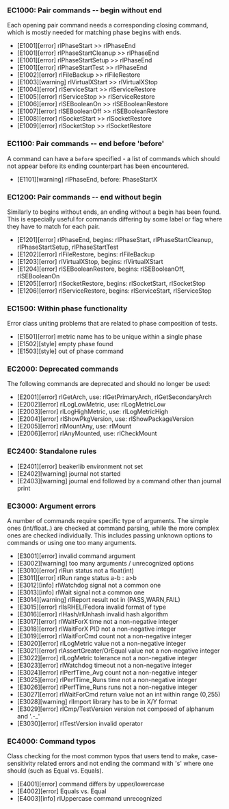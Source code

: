 ### EC1000: Pair commands -- begin without end
Each opening pair command needs a corresponding closing command, which is mostly needed for matching phase begins with ends.
- [E1001][error] rlPhaseStart >> rlPhaseEnd
- [E1001][error] rlPhaseStartCleanup >> rlPhaseEnd
- [E1001][error] rlPhaseStartSetup >> rlPhaseEnd
- [E1001][error] rlPhaseStartTest >> rlPhaseEnd
- [E1002][error] rlFileBackup >> rlFileRestore
- [E1003][warning] rlVirtualXStart >> rlVirtualXStop
- [E1004][error] rlServiceStart >> rlServiceRestore
- [E1005][error] rlServiceStop >> rlServiceRestore
- [E1006][error] rlSEBooleanOn >> rlSEBooleanRestore
- [E1007][error] rlSEBooleanOff >> rlSEBooleanRestore
- [E1008][error] rlSocketStart >> rlSocketRestore
- [E1009][error] rlSocketStop >> rlSocketRestore


### EC1100: Pair commands -- end before 'before'
A command can have a `before` specified - a list of commands which should not appear before its ending counterpart has been encountered.
- [E1101][warning] rlPhaseEnd, before: PhaseStartX


### EC1200: Pair commands -- end without begin
Similarly to begins without ends, an ending without a begin has been found. This is especially useful for commands differing by some label or flag where they have to match for each pair.
- [E1201][error] rlPhaseEnd, begins: rlPhaseStart, rlPhaseStartCleanup, rlPhaseStartSetup, rlPhaseStartTest
- [E1202][error] rlFileRestore, begins: rlFileBackup
- [E1203][error] rlVirtualXStop, begins: rlVirtualXStart
- [E1204][error] rlSEBooleanRestore, begins: rlSEBooleanOff, rlSEBooleanOn
- [E1205][error] rlSocketRestore, begins: rlSocketStart, rlSocketStop
- [E1206][error] rlServiceRestore, begins: rlServiceStart, rlServiceStop


### EC1500: Within phase functionality
Error class uniting problems that are related to phase composition of tests.
- [E1501][error] metric name has to be unique within a single phase
- [E1502][style] empty phase found
- [E1503][style] out of phase command


### EC2000: Deprecated commands
The following commands are deprecated and should no longer be used:
- [E2001][error] rlGetArch, use: rlGetPrimaryArch, rlGetSecondaryArch
- [E2002][error] rlLogLowMetric, use: rlLogMetricLow
- [E2003][error] rlLogHighMetric, use: rlLogMetricHigh
- [E2004][error] rlShowPkgVersion, use: rlShowPackageVersion
- [E2005][error] rlMountAny, use: rlMount
- [E2006][error] rlAnyMounted, use: rlCheckMount


### EC2400: Standalone rules
- [E2401][error] beakerlib environment not set
- [E2402][warning] journal not started
- [E2403][warning] journal end followed by a command other than journal print


### EC3000: Argument errors
A number of commands require specific type of arguments. The simple ones (int/float..) are checked at command parsing, while the more complex ones are checked individually. This includes passing unknown options to commands or using one too many arguments.
- [E3001][error] invalid command argument
- [E3002][warning] too many arguments / unrecognized options
- [E3010][error] rlRun status not a float(int)
- [E3011][error] rlRun range status a-b : a>b
- [E3012][info] rlWatchdog signal not a common one
- [E3013][info] rlWait signal not a common one
- [E3014][warning] rlReport result not in (PASS,WARN,FAIL)
- [E3015][error] rlIsRHEL/Fedora invalid format of type
- [E3016][error] rlHash/rlUnhash invalid hash algorithm
- [E3017][error] rlWaitForX time not a non-negative integer
- [E3018][error] rlWaitForX PID not a non-negative integer
- [E3019][error] rlWaitForCmd count not a non-negative integer
- [E3020][error] rlLogMetric value not a non-negative integer
- [E3021][error] rlAssertGreater/OrEqual value not a non-negative integer
- [E3022][error] rlLogMetric tolerance not a non-negative integer
- [E3023][error] rlWatchdog timeout not a non-negative integer
- [E3024][error] rlPerfTime_Avg count not a non-negative integer
- [E3025][error] rlPerfTime_Runs time not a non-negative integer
- [E3026][error] rlPerfTime_Runs runs not a non-negative integer
- [E3027][error] rlWaitForCmd return value not an int within range (0,255)
- [E3028][warning] rlImport library has to be in X/Y format
- [E3029][error] rlCmp/TestVersion version not composed of alphanum and '.-_'
- [E3030][error] rlTestVersion invalid operator


### EC4000: Command typos
Class checking for the most common typos that users tend to make, case-sensitivity related errors and not ending the command with 's' where one should (such as Equal vs. Equals).
- [E4001][error] command differs by upper/lowercase
- [E4002][error] Equals vs. Equal
- [E4003][info] rlUppercase command unrecognized


